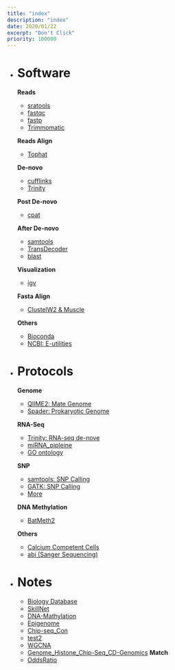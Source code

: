 ```yaml
---
title: "index"
description: "index"
date: 2020/01/22
excerpt: "Don't Click"
priority: 100000
---
```


- # Software
  **Reads**
  - [sratools](sratools.html)
  - [fastqc](fastqc.html)
  - [fastp](fastp.html)
  - [Trimmomatic](Trimmomatic.html)

  **Reads Align**
  - [Tophat](Tophat.html)

  **De-novo**
  - [cufflinks](cufflinks.html)
  - [Trinity](Trinity.html)

  **Post De-novo**
  - [cpat](cpat.html)

  **After De-novo**
  - [samtools](samtools.html)
  - [TransDecoder](TransDecoder.html)
  - [blast](blast.html)

  **Visualization**
  - [igv](igv.html)

  **Fasta Align**
  - [ClustelW2 & Muscle](faAlign.html)

  **Others**
  - [Bioconda](Bioconda.html)
  - [NCBI: E-utilities](E-utilities.html)

- # Protocols
  **Genome**
  - [QIIME2: Mate Genome](QIIME2.html)
  - [Spader: Prokaryotic Genome](Denove-Prokaryotic-Genome-with-Spader.html)

  **RNA-Seq**
  - [Trinity: RNA-seq de-nove](RNA-seq-with-Trinity.html)
  - [miRNA_pipleine](miRNA_pipleine.html)
  - [GO ontology](GO_ontology.html)

  **SNP**
  - [samtools: SNP Calling](snp_samtools.html)
  - [GATK: SNP Calling](snp_gatk.html)
  - [More](SNP_more.html)

  **DNA Methylation**
  - [BatMeth2](BatMeth2.html)

  **Others**
  - [Calcium Competent Cells](Competent_c.html)
  - [abi (Sanger Sequencing)](sanger_seq.html)

- # Notes
  - [Biology Database](BioDB.html)
  - [SkillNet](SkillNet.html)
  - [DNA-Mathylation](DNA-Mathylation.html)
  - [Epigenome](epigenome.html)
  - [Chip-seq_Con](Chip-seq_Con.html)
  - [test2](test2.html)
  - [WGCNA](WGCNA.html)
  - [Genome_Histone_Chip-Seq_CD-Genomics](Genome_Histone_Chip-Seq_CD-Genomics.html)
  **Match**
  - [OddsRatio](OddsRatio.html)
